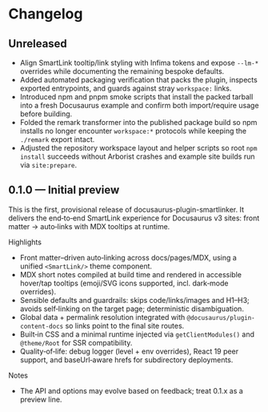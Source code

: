 # Changelog

## Unreleased

- Align SmartLink tooltip/link styling with Infima tokens and expose `--lm-*` overrides while documenting the remaining bespoke defaults.
- Added automated packaging verification that packs the plugin, inspects exported entrypoints, and guards against stray `workspace:` links.
- Introduced npm and pnpm smoke scripts that install the packed tarball into a fresh Docusaurus example and confirm both import/require usage before building.
- Folded the remark transformer into the published package build so npm installs no longer encounter `workspace:*` protocols while keeping the `./remark` export intact.
- Adjusted the repository workspace layout and helper scripts so root `npm install` succeeds without Arborist crashes and example site builds run via `site:prepare`.

## 0.1.0 — Initial preview

This is the first, provisional release of docusaurus-plugin-smartlinker. It delivers the end‑to‑end SmartLink experience for Docusaurus v3 sites: front matter → auto‑links with MDX tooltips at runtime.

Highlights
- Front matter–driven auto‑linking across docs/pages/MDX, using a unified `<SmartLink/>` theme component.
- MDX short notes compiled at build time and rendered in accessible hover/tap tooltips (emoji/SVG icons supported, incl. dark‑mode overrides).
- Sensible defaults and guardrails: skips code/links/images and H1–H3; avoids self‑linking on the target page; deterministic disambiguation.
- Global data + permalink resolution integrated with `@docusaurus/plugin-content-docs` so links point to the final site routes.
- Built‑in CSS and a minimal runtime injected via `getClientModules()` and `@theme/Root` for SSR compatibility.
- Quality‑of‑life: debug logger (level + env overrides), React 19 peer support, and baseUrl‑aware hrefs for subdirectory deployments.

Notes
- The API and options may evolve based on feedback; treat 0.1.x as a preview line.
